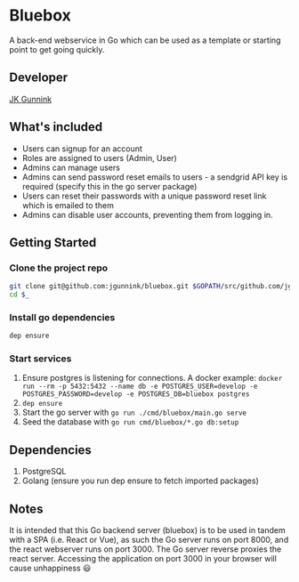 # Bluebox

A back-end webservice in Go which can be used as a template or starting point to get going quickly.

## Developer

[JK Gunnink](mailto:jgunnink@gmail.com)

## What's included

*   Users can signup for an account
*   Roles are assigned to users (Admin, User)
*   Admins can manage users
*   Admins can send password reset emails to users - a sendgrid API key is required (specify this in the go server package)
*   Users can reset their passwords with a unique password reset link which is emailed to them
*   Admins can disable user accounts, preventing them from logging in.

## Getting Started

### Clone the project repo

```bash
git clone git@github.com:jgunnink/bluebox.git $GOPATH/src/github.com/jgunnink/bluebox
cd $_
```

### Install go dependencies

```bash
dep ensure
```

### Start services

1.  Ensure postgres is listening for connections. A docker example: `docker run --rm -p 5432:5432 --name db -e POSTGRES_USER=develop -e POSTGRES_PASSWORD=develop -e POSTGRES_DB=bluebox postgres`
1.  `dep ensure`
1.  Start the go server with `go run ./cmd/bluebox/main.go serve`
1.  Seed the database with `go run cmd/bluebox/*.go db:setup`

## Dependencies

1.  PostgreSQL
1.  Golang (ensure you run dep ensure to fetch imported packages)

## Notes

It is intended that this Go backend server (bluebox) is to be used in tandem with a SPA (i.e. React or Vue), as such the Go server runs on port 8000, and the react webserver runs on port 3000. The Go server reverse proxies the react server. Accessing the application on port 3000 in your browser will cause unhappiness :smiley:
